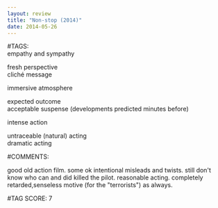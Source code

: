 ```yaml
---  
layout: review  
title: "Non-stop (2014)"  
date: 2014-05-26  
---  
```

  
#TAGS:  
empathy and sympathy  
  
fresh perspective  
cliché message  
  
immersive atmosphere  
  
expected outcome  
acceptable suspense (developments predicted minutes before)  
  
intense action  
  
untraceable (natural) acting  
dramatic acting  
  
#COMMENTS:  
  
good old action film. some ok intentional misleads and twists. still don't know who can and did killed the pilot. reasonable acting. completely retarded,senseless motive (for the "terrorists") as always.  
  
  
  
  
  
#TAG SCORE: 7  
